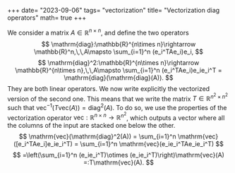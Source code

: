 +++
date= "2023-09-06"
tags= "vectorization"
title= "Vectorization diag operators"
math= true
+++

We consider a matrix $A\in\mathbb{R}^{n\times n}$, and define the two operators
$$
\mathrm{diag}:\mathbb{R}^{n\times n}\rightarrow \mathbb{R}^n,\,\,A\mapsto \sum_{i=1}^n (e_i^TAe_i)e_i,
$$
$$
\mathrm{diag}^2:\mathbb{R}^{n\times n}\rightarrow \mathbb{R}^{n\times n},\,\,A\mapsto \sum_{i=1}^n (e_i^TAe_i)e_ie_i^T = \mathrm{diag}(\mathrm{diag}(A)).
$$
They are both linear operators. We now write explicitly the vectorized version of the second one. This means that we write the matrix $T\in\mathbb{R}^{n^2\times n^2}$ such that $\mathrm{vec}^{-1}(T\mathrm{vec}(A)) = \mathrm{diag}^2(A)$. To do so, we use the properties of the vectorization operator $\mathrm{vec}:\mathbb{R}^{n\times n}\rightarrow\mathbb{R}^{n^2}$, which outputs a vector where all the columns of the input are stacked one below the other.
$$
\mathrm{vec}(\mathrm{diag}^2(A)) = \sum_{i=1}^n \mathrm{vec}([e_i^TAe_i]e_ie_i^T) = \sum_{i=1}^n \mathrm{vec}(e_ie_i^TAe_ie_i^T)
$$
$$
=\left(\sum_{i=1}^n (e_ie_i^T)\otimes (e_ie_i^T)\right)\mathrm{vec}(A) =:T\mathrm{vec}(A).
$$


